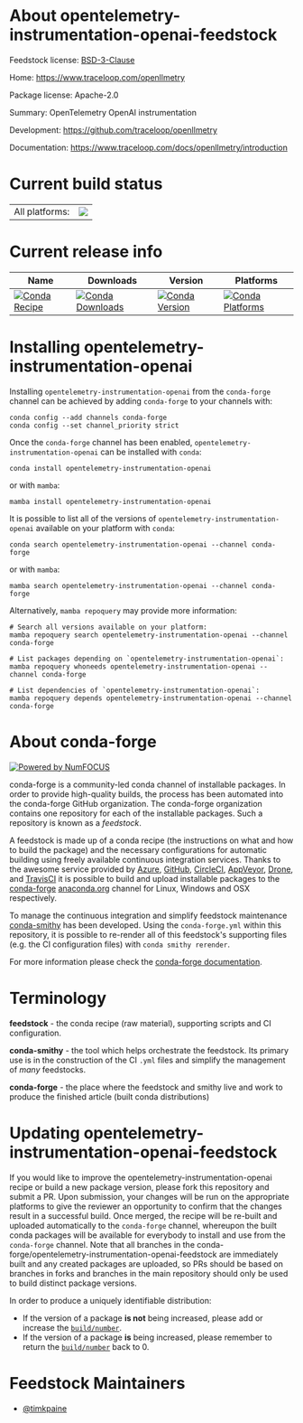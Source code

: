 About opentelemetry-instrumentation-openai-feedstock
====================================================

Feedstock license: [BSD-3-Clause](https://github.com/conda-forge/opentelemetry-instrumentation-openai-feedstock/blob/main/LICENSE.txt)

Home: https://www.traceloop.com/openllmetry

Package license: Apache-2.0

Summary: OpenTelemetry OpenAI instrumentation

Development: https://github.com/traceloop/openllmetry

Documentation: https://www.traceloop.com/docs/openllmetry/introduction

Current build status
====================


<table><tr><td>All platforms:</td>
    <td>
      <a href="https://dev.azure.com/conda-forge/feedstock-builds/_build/latest?definitionId=25155&branchName=main">
        <img src="https://dev.azure.com/conda-forge/feedstock-builds/_apis/build/status/opentelemetry-instrumentation-openai-feedstock?branchName=main">
      </a>
    </td>
  </tr>
</table>

Current release info
====================

| Name | Downloads | Version | Platforms |
| --- | --- | --- | --- |
| [![Conda Recipe](https://img.shields.io/badge/recipe-opentelemetry--instrumentation--openai-green.svg)](https://anaconda.org/conda-forge/opentelemetry-instrumentation-openai) | [![Conda Downloads](https://img.shields.io/conda/dn/conda-forge/opentelemetry-instrumentation-openai.svg)](https://anaconda.org/conda-forge/opentelemetry-instrumentation-openai) | [![Conda Version](https://img.shields.io/conda/vn/conda-forge/opentelemetry-instrumentation-openai.svg)](https://anaconda.org/conda-forge/opentelemetry-instrumentation-openai) | [![Conda Platforms](https://img.shields.io/conda/pn/conda-forge/opentelemetry-instrumentation-openai.svg)](https://anaconda.org/conda-forge/opentelemetry-instrumentation-openai) |

Installing opentelemetry-instrumentation-openai
===============================================

Installing `opentelemetry-instrumentation-openai` from the `conda-forge` channel can be achieved by adding `conda-forge` to your channels with:

```
conda config --add channels conda-forge
conda config --set channel_priority strict
```

Once the `conda-forge` channel has been enabled, `opentelemetry-instrumentation-openai` can be installed with `conda`:

```
conda install opentelemetry-instrumentation-openai
```

or with `mamba`:

```
mamba install opentelemetry-instrumentation-openai
```

It is possible to list all of the versions of `opentelemetry-instrumentation-openai` available on your platform with `conda`:

```
conda search opentelemetry-instrumentation-openai --channel conda-forge
```

or with `mamba`:

```
mamba search opentelemetry-instrumentation-openai --channel conda-forge
```

Alternatively, `mamba repoquery` may provide more information:

```
# Search all versions available on your platform:
mamba repoquery search opentelemetry-instrumentation-openai --channel conda-forge

# List packages depending on `opentelemetry-instrumentation-openai`:
mamba repoquery whoneeds opentelemetry-instrumentation-openai --channel conda-forge

# List dependencies of `opentelemetry-instrumentation-openai`:
mamba repoquery depends opentelemetry-instrumentation-openai --channel conda-forge
```


About conda-forge
=================

[![Powered by
NumFOCUS](https://img.shields.io/badge/powered%20by-NumFOCUS-orange.svg?style=flat&colorA=E1523D&colorB=007D8A)](https://numfocus.org)

conda-forge is a community-led conda channel of installable packages.
In order to provide high-quality builds, the process has been automated into the
conda-forge GitHub organization. The conda-forge organization contains one repository
for each of the installable packages. Such a repository is known as a *feedstock*.

A feedstock is made up of a conda recipe (the instructions on what and how to build
the package) and the necessary configurations for automatic building using freely
available continuous integration services. Thanks to the awesome service provided by
[Azure](https://azure.microsoft.com/en-us/services/devops/), [GitHub](https://github.com/),
[CircleCI](https://circleci.com/), [AppVeyor](https://www.appveyor.com/),
[Drone](https://cloud.drone.io/welcome), and [TravisCI](https://travis-ci.com/)
it is possible to build and upload installable packages to the
[conda-forge](https://anaconda.org/conda-forge) [anaconda.org](https://anaconda.org/)
channel for Linux, Windows and OSX respectively.

To manage the continuous integration and simplify feedstock maintenance
[conda-smithy](https://github.com/conda-forge/conda-smithy) has been developed.
Using the ``conda-forge.yml`` within this repository, it is possible to re-render all of
this feedstock's supporting files (e.g. the CI configuration files) with ``conda smithy rerender``.

For more information please check the [conda-forge documentation](https://conda-forge.org/docs/).

Terminology
===========

**feedstock** - the conda recipe (raw material), supporting scripts and CI configuration.

**conda-smithy** - the tool which helps orchestrate the feedstock.
                   Its primary use is in the construction of the CI ``.yml`` files
                   and simplify the management of *many* feedstocks.

**conda-forge** - the place where the feedstock and smithy live and work to
                  produce the finished article (built conda distributions)


Updating opentelemetry-instrumentation-openai-feedstock
=======================================================

If you would like to improve the opentelemetry-instrumentation-openai recipe or build a new
package version, please fork this repository and submit a PR. Upon submission,
your changes will be run on the appropriate platforms to give the reviewer an
opportunity to confirm that the changes result in a successful build. Once
merged, the recipe will be re-built and uploaded automatically to the
`conda-forge` channel, whereupon the built conda packages will be available for
everybody to install and use from the `conda-forge` channel.
Note that all branches in the conda-forge/opentelemetry-instrumentation-openai-feedstock are
immediately built and any created packages are uploaded, so PRs should be based
on branches in forks and branches in the main repository should only be used to
build distinct package versions.

In order to produce a uniquely identifiable distribution:
 * If the version of a package **is not** being increased, please add or increase
   the [``build/number``](https://docs.conda.io/projects/conda-build/en/latest/resources/define-metadata.html#build-number-and-string).
 * If the version of a package **is** being increased, please remember to return
   the [``build/number``](https://docs.conda.io/projects/conda-build/en/latest/resources/define-metadata.html#build-number-and-string)
   back to 0.

Feedstock Maintainers
=====================

* [@timkpaine](https://github.com/timkpaine/)


<!-- dummy commit to enable rerendering -->

